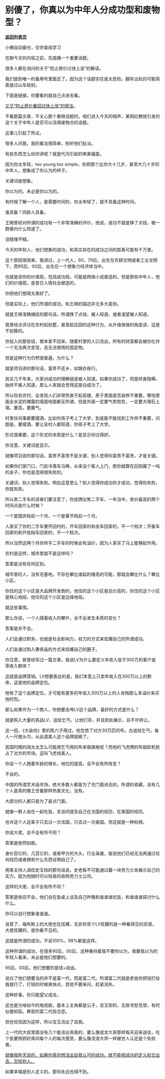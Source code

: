 # 别傻了，你真以为中年人分成功型和废物型？

[**返回列表页**](/gzh/记忆承载3)

小懒自动备份，仅供查阅学习

在聊今天的内容之前，先插播一个重要话题。

很多人都在询问的关于“防止房价过快上涨”的解读。

我们放到唯一的备用号里面去了。因为这个话题实在是太危险。翻车出轨的可能简直是过山车级别。

下面是链接，你要看的就自己点进去看。  

[又见“防止房价重回过快上涨”的提法](http://mp.weixin.qq.com/s?__biz=Mzg4MTg2MzU3Mg==&mid=2247483840&idx=1&sn=b7318aa7ce5cb2226dd4ab33eb5f56ae&chksm=cf5e3f3bf829b62d36beafc0339adbca25235f2f512ba0eba0205b84709cbe47c450b4c61941&scene=21#wechat_redirect)。  

  

  

不看那篇文章，不关心那个重磅话题的，咱们进入今天的相声，某网红教授引发的这个关于中年人是否可以活得废物点的话题。  

这事儿引起了热议。  

很多人问我，我的看法很简单，别听他们扯淡。  

有些东西怎么给你讲呢？就是代沟引起的审美偏差。  

因为你太年轻，too young too simple，你把那个比你大十几岁，甚至大几十岁的中年人，想象成了你认为的样子。

关键词是想象。

你以为的，未必是你以为的。

有时候了解一个人，是需要时间的，你太年轻了，就不具备这种时间。

谁具备？同龄人具备。

王朔曾经对所谓的成功有一个非常准确的评价，他说，成功不就是挣了点钱，被一群傻内什么知道了。

话糙理不糙。

今天的年轻人，他们想象的成功，和真实存在的成功之间的距离可能有千万里。

这个原因很简单，我讲过，上一代人，60，70后，出生在农耕文明或者工业文明下，而95后，00后，出生在一个想象力经济体当中。

也就是说你的价值观，包括成功观，可能是网络小说塑造的。但是那些中年人，他们的价值观，是昔日人情社会塑造的。

你把他们想得太美好了。

但是实际上，他们所谓的成功，和王朔的描述并无多大差别。

就是王朔准确捕捉的那句话，所谓挣了点钱，被人知道，或者渴望被人知道。

我曾经点评过在农村起别墅，甚至起庄园的这种行为，从升值保值的角度讲，这是不划算的。

你投入的那些钱，根本拿不回来，随着村里的人口流出，所有的财富都会被你化作一个无法再次变现，且无法使用的固定物。

但是这种行为仍然很普遍，为什么？

就是项羽讲的那句话，富贵不还乡，如锦衣夜行。

其实几千年来，大家对成功的理解就是被人知道。如果你成功了，但是终身隐瞒，始终不被人知道，那么人家就会觉得这是白成功了。

所以你去农村，会发现人们非常热衷于起高楼，房子里面是否装修不重要，哪怕里面全水泥的裸露的墙面地面都无所谓，但是外面一定要气势恢宏，一定要大理石上墙，要高，要霸气。

村里任何事都要摆酒，比如你孩子考上了大学，到底能不能找到工作并不重要，问题是，要摆酒，要让全村人都知道，你孩子考上了大学。

形式很重要，这个形式的本质是什么？是显示你过得好。

你注意，关键词是显示。

就像项羽说的那句话，富贵不富贵不是关键，别人觉得你富贵不富贵，才是关键。

如果你们家门口，门前冷落车马稀，从来没个客人上门，那你就算在后院藏了一吨的金子，你也是混得很失败的。

关键词，别人觉得失败。明白这意思么？别人觉得你成功你才成功，觉得你失败，你就失败。

所以卖二手车的读者们要注意了，你挂牌出售二手车，一年当中，卖价最高的两个时间点是什么时候？

一个是国庆档前一个月，一个是春节档前一个月。

人家买了你的二手车要开回村的，开车回家的和坐车回家的，不一个档次；开豪车回家的和开低档车回家的，不一个档次。

所以当然这两个月你转手二手车的时候会有溢价，因为人家买了马上能够起作用。

农村是这样，城市里就不是这样吗？

答案是没有任何区别。

城市里的人，没有宅基地，不存在攀比谁起的楼高的可能，那就会攀比什么？攀比小区。

你住的这个小区是大品牌开发商的，他住的这个小区是总价高的，你住的这个小区是核心地段，他住的这个小区是边缘地段。

就这些事情。

那么你说，一个人随着收入的攀升，会不会发生本质的变化？

答案是并不会。

人们会通过职务，也就是社会影响力，权力的方式来炫耀自己的所谓成功。

人们会通过购入奢侈品的方式来炫耀自己的圈子。

你注意，我曾经写过一篇文章，我说LV为什么要定义年收入低于300万的客户是零收入群体？

这就是品牌营销。LV想要表达的是，我们本意上只卖年收入在300万以上的群体，这是他的品牌定位。

他有了这个品牌定位，才可能有更多的年收入300万以上的人肯掏那么多溢价来买他的包。

那么如果作为一个商人，你想要击垮LV这个品牌，最好的方式是什么？

就是购入大量的真品LV，送给乞丐，让他们背，并且到处展示，且不许转让。

这一招，《大染坊》里的陈六子用过。他忽悠了对方30万匹的布，白送给乞丐，每人一尺做头巾，从此虞美人这个品牌就砸了。

民国时期的阔太太怎么可能用乞丐用的布来做旗袍呢？而他的飞虎牌的布就趁机抢占了对方的市场。这叫飞虎戏美人。

你说一个人随着年龄的增长，地位的提高，会不会有所改变？

不会的。

中国的所谓艺术品市场，绝大多数人都是为了充门面进去的。所谓的收藏，没有几个人是真的像王世襄那样热衷文化，没有。  

大部分的人都只是为了装点门面。  

就像一群人坐在一起吃饭，言谈间提及自己在法国的经历，在美国的经历。

也许这个人这辈子只去过一次法国，只去过一次美国。但这就是一种标榜。

你说大佬，会不会有所不同？  

答案是依然如故。

身价百亿的，几百亿的，或者甲方的大头，行业枭雄，按说他们已经无法再通过任何经历或者拥有什么东西证明自己了。  

用某主持人调侃史玉柱的那句话说，史老板不可能通过戴一块劳力士来展示自己的实力，因为他随时可以轻易的收购劳力士公司。  

这样的大佬，会不会有所不同？  

答案是依旧不会，他们会在饭桌上谈及自己昨晚和谁谁谁吃饭，和谁谁谁探讨什么什么。

你可以自行想象谁谁谁。  

说穿了，福布斯上的大佬也在炫耀，无非你背个LV炫耀的是一种看得见的资源，大佬炫耀的，是你看不见的。

这就是所谓的成功，不说100%，99%都是这样。  

这种所谓的成功，在很多95后，00后，这种秉持着我不要你以为，我要我以为的年轻人看来，未必是他们想要的。  

95后，00后，他们想要的是钱+自由。  

说白了他们想要当的并不是富一代，而是富二代。所谓富二代就是老爸你把钱打给我就行了，打钱的时候爽快点，其他不要来问，赶紧消失。  

这种好事，你只能望父成龙。  

这也是为啥如今的电视剧，基本上主角都是公子，宝玉型的，无故寻愁觅恨，有时似傻如狂。典型的富二代综合症。

但也恰恰因为这样，所以宝玉活出了自我。

上一代的大叔里面没有几个能活出真我的，要么像成龙大哥那样每天迎来送往，吃个饭要照顾好席间每个人的每次感受，要么像流浪大师一样被世人认定是个失败者。

[就像我昨天说的，如果你真的想活出自我认可的成功，就不能把成功的定义权交出去，交给别人。  
](http://mp.weixin.qq.com/s?__biz=MzU0MjYwNDU2Mw==&mid=2247509912&idx=2&sn=c0d9efd7ec597975ad52edaf92288755&chksm=fb1acbe4cc6d42f201b372c3604bec5afedade43de35adf4e3dfb3242719ad6e4a2fd420b0e8&scene=21#wechat_redirect)

如果幸福是别人定义的，那你永远也得不到。

